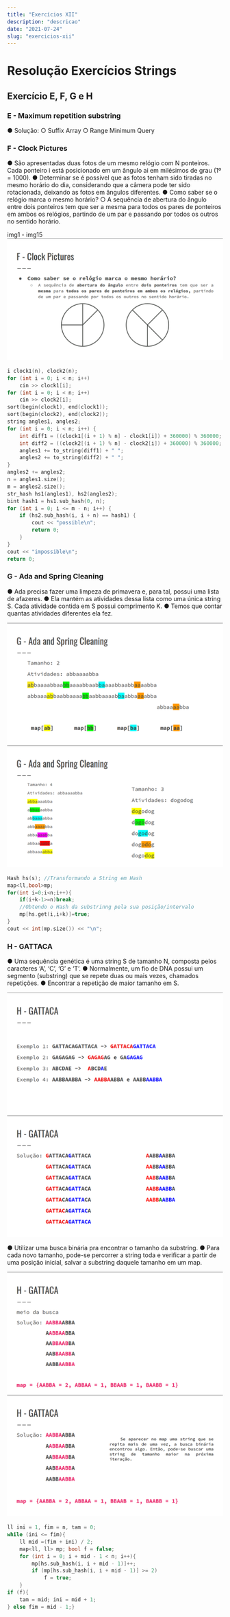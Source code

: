 ```yaml
---
title: "Exercícios XII"
description: "descricao"
date: "2021-07-24"
slug: "exercicios-xii"
---
```

# Resolução Exercícios Strings
## Exercício E, F, G e H

### E - Maximum repetition substring
● Solução:
○ Suffix Array
○ Range Minimum Query

### F - Clock Pictures
● São apresentadas duas fotos de um mesmo relógio com N
ponteiros. Cada ponteiro i está posicionado em um ângulo
ai em milésimos de grau (1º = 1000).
● Determinar se é possível que as fotos tenham sido tiradas
no mesmo horário do dia, considerando que a câmera pode
ter sido rotacionada, deixando as fotos em ângulos
diferentes.
● Como saber se o relógio marca o mesmo horário?
○ A sequência de abertura do ângulo entre dois ponteiros tem que ser a
mesma para todos os pares de ponteiros em ambos os relógios, partindo
de um par e passando por todos os outros no sentido horário.

img1 - img15
![gif1](gif1.gif)

``` C++
i clock1(n), clock2(n);
for (int i = 0; i < n; i++)
    cin >> clock1[i];
for (int i = 0; i < n; i++)
    cin >> clock2[i];
sort(begin(clock1), end(clock1));
sort(begin(clock2), end(clock2));
string angles1, angles2;
for (int i = 0; i < n; i++) {
    int diff1 = ((clock1[(i + 1) % n] - clock1[i]) + 360000) % 360000;
    int diff2 = ((clock2[(i + 1) % n] - clock2[i]) + 360000) % 360000;
    angles1 += to_string(diff1) + " ";
    angles2 += to_string(diff2) + " ";
}
angles2 += angles2;
n = angles1.size();
m = angles2.size();
str_hash hs1(angles1), hs2(angles2);
bint hash1 = hs1.sub_hash(0, n);
for (int i = 0; i <= m - n; i++) {
    if (hs2.sub_hash(i, i + n) == hash1) {
        cout << "possible\n";
        return 0;
    }
}
cout << "impossible\n";
return 0;
```

### G - Ada and Spring Cleaning
● Ada precisa fazer uma limpeza de primavera e, para tal,
possui uma lista de afazeres.
● Ela mantém as atividades dessa lista como uma única
string S. Cada atividade contida em S possui comprimento
K.
● Temos que contar quantas atividades diferentes ela fez.

![img19](img19.png)
![img20](img20.png)

``` C++
Hash hs(s); //Transformando a String em Hash
map<ll,bool>mp;
for(int i=0;i<n;i++){
    if(i+k-1>=n)break;
    //Obtendo o Hash da substrinng pela sua posição/intervalo
    mp[hs.get(i,i+k)]=true;
}
cout << int(mp.size()) << "\n";
```

### H - GATTACA
● Uma sequência genética é uma string S de tamanho N,
composta pelos caracteres ‘A’, ‘C’, ‘G’ e ‘T’.
● Normalmente, um fio de DNA possui um segmento (substring)
que se repete duas ou mais vezes, chamados repetições.
● Encontrar a repetição de maior tamanho em S.

![img21](img21.png)
![img22](img22.png)

● Utilizar uma busca binária pra encontrar o tamanho da
substring.
● Para cada novo tamanho, pode-se percorrer a string toda e
verificar a partir de uma posição inicial, salvar a
substring daquele tamanho em um map.

![img23](img23.png)
![img24](img24.png)

``` C++
ll ini = 1, fim = n, tam = 0;
while (ini <= fim){
    ll mid =(fim + ini) / 2;
    map<ll, ll> mp; bool f = false;
    for (int i = 0; i + mid - 1 < n; i++){
        mp[hs.sub_hash(i, i + mid - 1)]++;
        if (mp[hs.sub_hash(i, i + mid - 1)] >= 2)
            f = true;
    }
if (f){
    tam = mid; ini = mid + 1;
} else fim = mid - 1;}
``` 
